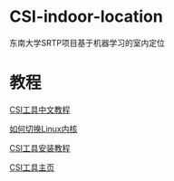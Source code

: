 # CSI-indoor-location
东南大学SRTP项目基于机器学习的室内定位

# 教程

[CSI工具中文教程](https://blog.csdn.net/u014645508/article/details/81359409)

[如何切换Linux内核](https://blog.csdn.net/tenorange/article/details/80914559)

[CSI工具安装教程](https://dhalperi.github.io/linux-80211n-csitool/installation.html)

[CSI工具主页](https://dhalperi.github.io/linux-80211n-csitool/index.html)
